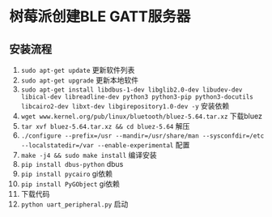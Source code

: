 # 树莓派创建BLE GATT服务器

## 安装流程
1. `sudo apt-get update` 更新软件列表
2. `sudo apt-get upgrade` 更新本地软件
3. `sudo apt-get install libdbus-1-dev libglib2.0-dev libudev-dev libical-dev libreadline-dev python3 python3-pip python3-docutils libcairo2-dev libxt-dev libgirepository1.0-dev -y` 安装依赖
4. `wget www.kernel.org/pub/linux/bluetooth/bluez-5.64.tar.xz` 下载bluez
5. `tar xvf bluez-5.64.tar.xz && cd bluez-5.64` 解压
6. `./configure --prefix=/usr --mandir=/usr/share/man --sysconfdir=/etc --localstatedir=/var --enable-experimental` 配置
7. `make -j4 && sudo make install` 编译安装
8. `pip install dbus-python` dbus
8. `pip install pycairo` gi依赖
9. `pip install PyGObject` gi依赖
10. 下载代码
10. `python uart_peripheral.py` 启动